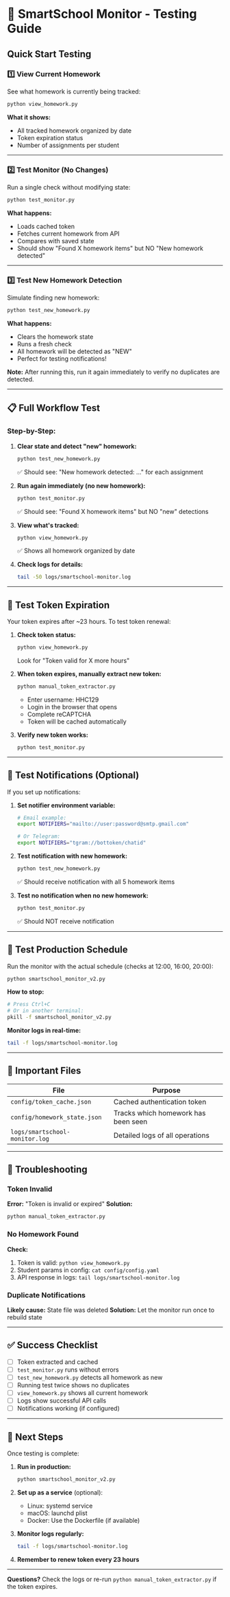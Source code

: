 # 🧪 SmartSchool Monitor - Testing Guide

## Quick Start Testing

### 1️⃣ **View Current Homework**
See what homework is currently being tracked:
```bash
python view_homework.py
```
**What it shows:**
- All tracked homework organized by date
- Token expiration status
- Number of assignments per student

---

### 2️⃣ **Test Monitor (No Changes)**
Run a single check without modifying state:
```bash
python test_monitor.py
```
**What happens:**
- Loads cached token
- Fetches current homework from API
- Compares with saved state
- Should show "Found X homework items" but NO "New homework detected"

---

### 3️⃣ **Test New Homework Detection**
Simulate finding new homework:
```bash
python test_new_homework.py
```
**What happens:**
- Clears the homework state
- Runs a fresh check
- All homework will be detected as "NEW"
- Perfect for testing notifications!

**Note:** After running this, run it again immediately to verify no duplicates are detected.

---

## 📋 Full Workflow Test

### Step-by-Step:

1. **Clear state and detect "new" homework:**
   ```bash
   python test_new_homework.py
   ```
   ✅ Should see: "New homework detected: ..." for each assignment

2. **Run again immediately (no new homework):**
   ```bash
   python test_monitor.py
   ```
   ✅ Should see: "Found X homework items" but NO "new" detections

3. **View what's tracked:**
   ```bash
   python view_homework.py
   ```
   ✅ Shows all homework organized by date

4. **Check logs for details:**
   ```bash
   tail -50 logs/smartschool-monitor.log
   ```

---

## 🔄 Test Token Expiration

Your token expires after ~23 hours. To test token renewal:

1. **Check token status:**
   ```bash
   python view_homework.py
   ```
   Look for "Token valid for X more hours"

2. **When token expires, manually extract new token:**
   ```bash
   python manual_token_extractor.py
   ```
   - Enter username: HHC129
   - Login in the browser that opens
   - Complete reCAPTCHA
   - Token will be cached automatically

3. **Verify new token works:**
   ```bash
   python test_monitor.py
   ```

---

## 🔔 Test Notifications (Optional)

If you set up notifications:

1. **Set notifier environment variable:**
   ```bash
   # Email example:
   export NOTIFIERS="mailto://user:password@smtp.gmail.com"

   # Or Telegram:
   export NOTIFIERS="tgram://bottoken/chatid"
   ```

2. **Test notification with new homework:**
   ```bash
   python test_new_homework.py
   ```
   ✅ Should receive notification with all 5 homework items

3. **Test no notification when no new homework:**
   ```bash
   python test_monitor.py
   ```
   ✅ Should NOT receive notification

---

## 🚀 Test Production Schedule

Run the monitor with the actual schedule (checks at 12:00, 16:00, 20:00):

```bash
python smartschool_monitor_v2.py
```

**How to stop:**
```bash
# Press Ctrl+C
# Or in another terminal:
pkill -f smartschool_monitor_v2.py
```

**Monitor logs in real-time:**
```bash
tail -f logs/smartschool-monitor.log
```

---

## 📁 Important Files

| File | Purpose |
|------|---------|
| `config/token_cache.json` | Cached authentication token |
| `config/homework_state.json` | Tracks which homework has been seen |
| `logs/smartschool-monitor.log` | Detailed logs of all operations |

---

## 🐛 Troubleshooting

### Token Invalid
**Error:** "Token is invalid or expired"
**Solution:**
```bash
python manual_token_extractor.py
```

### No Homework Found
**Check:**
1. Token is valid: `python view_homework.py`
2. Student params in config: `cat config/config.yaml`
3. API response in logs: `tail logs/smartschool-monitor.log`

### Duplicate Notifications
**Likely cause:** State file was deleted
**Solution:** Let the monitor run once to rebuild state

---

## ✅ Success Checklist

- [ ] Token extracted and cached
- [ ] `test_monitor.py` runs without errors
- [ ] `test_new_homework.py` detects all homework as new
- [ ] Running test twice shows no duplicates
- [ ] `view_homework.py` shows all current homework
- [ ] Logs show successful API calls
- [ ] Notifications working (if configured)

---

## 🎯 Next Steps

Once testing is complete:

1. **Run in production:**
   ```bash
   python smartschool_monitor_v2.py
   ```

2. **Set up as a service** (optional):
   - Linux: systemd service
   - macOS: launchd plist
   - Docker: Use the Dockerfile (if available)

3. **Monitor logs regularly:**
   ```bash
   tail -f logs/smartschool-monitor.log
   ```

4. **Remember to renew token every 23 hours**

---

**Questions?** Check the logs or re-run `python manual_token_extractor.py` if the token expires.
